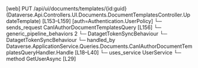 [web] PUT /api/ui/documents/templates/{id:guid}  (Dataverse.Api.Controllers.UI.Documents.DocumentTemplatesController.UpdateTemplate)  [L153–L159] [auth=Authentication.UserPolicy]
  └─ sends_request CanIAuthorDocumentTemplatesQuery [L156]
    └─ generic_pipeline_behaviors 2
      └─ DatagetTokenSyncBehaviour
      └─ DatagetTokenSyncBehaviour
    └─ handled_by Dataverse.ApplicationService.Queries.Documents.CanIAuthorDocumentTemplatesQueryHandler.Handle [L18–L40]
      └─ uses_service UserService
        └─ method GetUserAsync [L29]

